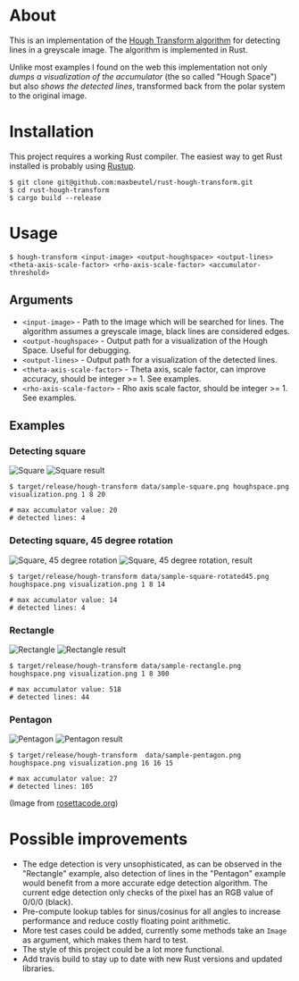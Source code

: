 # About

This is an implementation of the [Hough Transform algorithm](https://en.wikipedia.org/wiki/Hough_transform) for detecting lines in a greyscale image. The algorithm is implemented in Rust.

Unlike most examples I found on the web this implementation not only *dumps a visualization of the accumulator* (the so called "Hough Space") but also *shows the detected lines*, transformed back from the polar system to the original image.


# Installation

This project requires a working Rust compiler. The easiest way to get Rust installed is probably using [Rustup](https://www.rustup.rs/).

```
$ git clone git@github.com:maxbeutel/rust-hough-transform.git
$ cd rust-hough-transform
$ cargo build --release
```


# Usage

```
$ hough-transform <input-image> <output-houghspace> <output-lines> <theta-axis-scale-factor> <rho-axis-scale-factor> <accumulator-threshold>
```

## Arguments

* `<input-image>` - Path to the image which will be searched for lines. The algorithm assumes a greyscale image, black lines are considered edges.
* `<output-houghspace>` - Output path for a visualization of the Hough Space. Useful for debugging.
* `<output-lines>` - Output path for a visualization of the detected lines.
* `<theta-axis-scale-factor>` - Theta axis, scale factor, can improve accuracy, should be integer >= 1. See examples.
* `<rho-axis-scale-factor>` - Rho axis scale factor, should be integer >= 1. See examples.

## Examples


### Detecting square

![Square](https://raw.githubusercontent.com/maxbeutel/rust-hough-transform/master/data/sample-square.png "Square")
![Square result](https://raw.githubusercontent.com/maxbeutel/rust-hough-transform/master/data/lines-square.png "Square result")


```
$ target/release/hough-transform data/sample-square.png houghspace.png visualization.png 1 8 20

# max accumulator value: 20
# detected lines: 4
````

### Detecting square, 45 degree rotation

![Square, 45 degree rotation](https://raw.githubusercontent.com/maxbeutel/rust-hough-transform/master/data/sample-square-rotated45.png "Square, 45 degree rotation")
![Square, 45 degree rotation, result](https://raw.githubusercontent.com/maxbeutel/rust-hough-transform/master/data/lines-square-rotated45.png "Square, 45 degree rotation, result")

```
$ target/release/hough-transform data/sample-square-rotated45.png houghspace.png visualization.png 1 8 14

# max accumulator value: 14
# detected lines: 4
```

### Rectangle

![Rectangle](https://raw.githubusercontent.com/maxbeutel/rust-hough-transform/master/data/sample-rectangle.png "Rectangle")
![Rectangle result](https://raw.githubusercontent.com/maxbeutel/rust-hough-transform/master/data/lines-rectangle.png "Rectangle result")

```
$ target/release/hough-transform data/sample-rectangle.png  houghspace.png visualization.png 1 8 300

# max accumulator value: 518
# detected lines: 44
```

### Pentagon

![Pentagon](https://raw.githubusercontent.com/maxbeutel/rust-hough-transform/master/data/sample-pentagon.png "Pentagon")
![Pentagon result](https://raw.githubusercontent.com/maxbeutel/rust-hough-transform/master/data/lines-pentagon.png "Pentagon result")

```
$ target/release/hough-transform  data/sample-pentagon.png  houghspace.png visualization.png 16 16 15

# max accumulator value: 27
# detected lines: 105
```

(Image from [rosettacode.org](https://rosettacode.org/wiki/Hough_transform))


# Possible improvements

* The edge detection is very unsophisticated, as can be observed in the "Rectangle" example, also detection of lines in the "Pentagon" example would benefit from a more accurate edge detection algorithm. The current edge detection only checks of the pixel has an RGB value of 0/0/0 (black).
* Pre-compute lookup tables for sinus/cosinus for all angles to increase performance and reduce costly floating point arithmetic.
* More test cases could be added, currently some methods take an `Image` as argument, which makes them hard to test.
* The style of this project could be a lot more functional.
* Add travis build to stay up to date with new Rust versions and updated libraries.
